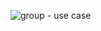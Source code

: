 ![group - use case](https://github.com/TCNJ-SE/ArmInArm-F23/assets/91216718/c7b6350e-6c54-448a-8c22-930e05484830)
